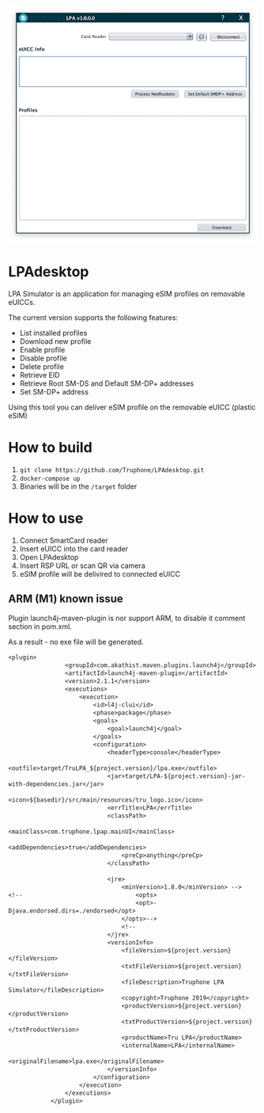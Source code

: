 ![Application screensho](/docs/Screenshot_1.png)

# LPAdesktop

LPA Simulator is an application for managing eSIM profiles on removable eUICCs. 

The current version supports the following features:
-	List installed profiles
- Download new profile
- Enable profile
- Disable profile
- Delete profile
- Retrieve EID 
- Retrieve Root SM-DS and Default SM-DP+ addresses
- Set SM-DP+ address

Using this tool you can deliver eSIM profile on the removable eUICC (plastic eSIM)

# How to build
1. `git clone https://github.com/Truphone/LPAdesktop.git`
2. `docker-compose up`
3. Binaries will be in the `/target` folder

# How to use
1. Connect SmartCard reader 
2. Insert eUICC into the card reader
3. Open LPAdesktop
4. Insert RSP URL or scan QR via camera
5. eSIM profile will be delivired to connected eUICC

## ARM (M1) known issue
Plugin launch4j-maven-plugin is nor support ARM, to disable it comment section in pom.xml. 

As a result - no exe file will be generated.

```
<plugin>
                <groupId>com.akathist.maven.plugins.launch4j</groupId>
                <artifactId>launch4j-maven-plugin</artifactId>
                <version>2.1.1</version>
                <executions>
                    <execution>
                        <id>l4j-clui</id>
                        <phase>package</phase>
                        <goals>
                            <goal>launch4j</goal>
                        </goals>
                        <configuration>
                            <headerType>console</headerType>
                            <outfile>target/TruLPA_${project.version}/lpa.exe</outfile>
                            <jar>target/LPA-${project.version}-jar-with-dependencies.jar</jar>
                            <icon>${basedir}/src/main/resources/tru_logo.ico</icon>
                            <errTitle>LPA</errTitle>
                            <classPath>
                                <mainClass>com.truphone.lpap.mainUI</mainClass>
                                <addDependencies>true</addDependencies>
                                <preCp>anything</preCp>
                            </classPath>
                            
                            <jre>
                                <minVersion>1.8.0</minVersion> -->
<!--                                <opts>
                                    <opt>-Djava.endorsed.dirs=./endorsed</opt>
                                </opts>--> 
                                <!--
                            </jre>
                            <versionInfo>
                                <fileVersion>${project.version}</fileVersion>
                                <txtFileVersion>${project.version}</txtFileVersion>
                                <fileDescription>Truphone LPA Simulator</fileDescription>
                                <copyright>Truphone 2019</copyright>
                                <productVersion>${project.version}</productVersion>
                                <txtProductVersion>${project.version}</txtProductVersion>
                                <productName>Tru LPA</productName>
                                <internalName>LPA</internalName>
                                <originalFilename>lpa.exe</originalFilename>
                            </versionInfo>
                        </configuration>
                    </execution>
                </executions>
            </plugin>
```
